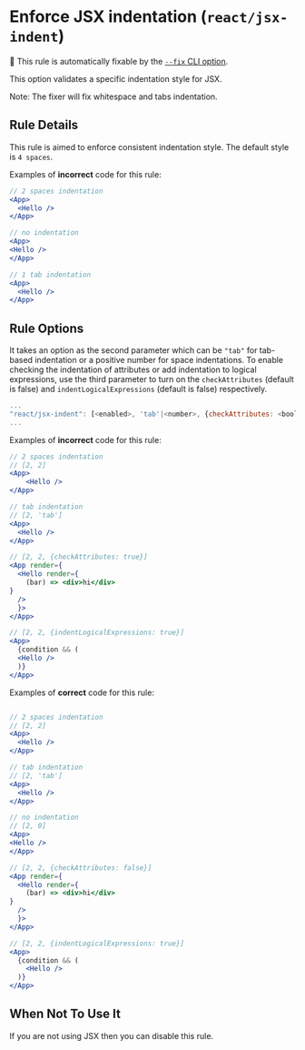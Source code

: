 # Enforce JSX indentation (`react/jsx-indent`)

🔧 This rule is automatically fixable by the [`--fix` CLI option](https://eslint.org/docs/latest/user-guide/command-line-interface#--fix).

<!-- end auto-generated rule header -->

This option validates a specific indentation style for JSX.

Note: The fixer will fix whitespace and tabs indentation.

## Rule Details

This rule is aimed to enforce consistent indentation style. The default style is `4 spaces`.

Examples of **incorrect** code for this rule:

```jsx
// 2 spaces indentation
<App>
  <Hello />
</App>

// no indentation
<App>
<Hello />
</App>

// 1 tab indentation
<App>
  <Hello />
</App>
```

## Rule Options

It takes an option as the second parameter which can be `"tab"` for tab-based indentation or a positive number for space indentations.
To enable checking the indentation of attributes or add indentation to logical expressions, use the third parameter to turn on the `checkAttributes` (default is false) and `indentLogicalExpressions` (default is false) respectively.

```js
...
"react/jsx-indent": [<enabled>, 'tab'|<number>, {checkAttributes: <boolean>, indentLogicalExpressions: <boolean>}]
...
```

Examples of **incorrect** code for this rule:

```jsx
// 2 spaces indentation
// [2, 2]
<App>
    <Hello />
</App>

// tab indentation
// [2, 'tab']
<App>
  <Hello />
</App>

// [2, 2, {checkAttributes: true}]
<App render={
  <Hello render={
    (bar) => <div>hi</div>
}
  />
  }>
</App>

// [2, 2, {indentLogicalExpressions: true}]
<App>
  {condition && (
  <Hello />
  )}
</App>
```

Examples of **correct** code for this rule:

```jsx

// 2 spaces indentation
// [2, 2]
<App>
  <Hello />
</App>

// tab indentation
// [2, 'tab']
<App>
  <Hello />
</App>

// no indentation
// [2, 0]
<App>
<Hello />
</App>

// [2, 2, {checkAttributes: false}]
<App render={
  <Hello render={
    (bar) => <div>hi</div>
}
  />
  }>
</App>

// [2, 2, {indentLogicalExpressions: true}]
<App>
  {condition && (
    <Hello />
  )}
</App>
```

## When Not To Use It

If you are not using JSX then you can disable this rule.
